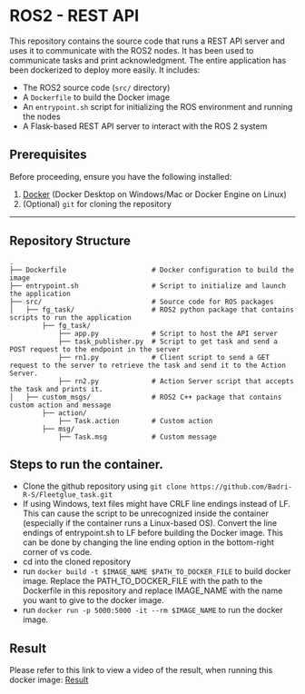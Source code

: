 # ROS2 - REST API 

This repository contains the source code that runs a REST API server and uses it to communicate with the ROS2 nodes.
It has been used to communicate tasks and print acknowledgment. The entire application has been dockerized to deploy more easily.
It includes:

- The ROS2 source code (`src/` directory)
- A `Dockerfile` to build the Docker image
- An `entrypoint.sh` script for initializing the ROS environment and running the nodes
- A Flask-based REST API server to interact with the ROS 2 system

## Prerequisites

Before proceeding, ensure you have the following installed:

1. [Docker](https://docs.docker.com/get-docker/) (Docker Desktop on Windows/Mac or Docker Engine on Linux)
2. (Optional) `git` for cloning the repository

---

## Repository Structure

```plaintext
.
├── Dockerfile                     # Docker configuration to build the image
├── entrypoint.sh                  # Script to initialize and launch the application
├── src/                           # Source code for ROS packages
│   ├── fg_task/                   # ROS2 python package that contains scripts to run the application
        ├── fg_task/
            ├── app.py             # Script to host the API server
            ├── task_publisher.py  # Script to get task and send a POST request to the endpoint in the server
            ├── rn1.py             # Client script to send a GET request to the server to retrieve the task and send it to the Action Server.
            ├── rn2.py             # Action Server script that accepts the task and prints it.           
│   ├── custom_msgs/               # ROS2 C++ package that contains custom action and message
        ├── action/
            ├── Task.action        # Custom action
        ├── msg/
            ├── Task.msg           # Custom message  
```

## Steps to run the container.
- Clone the github repository using `git clone https://github.com/Badri-R-S/Fleetglue_task.git`
- If using Windows, text files might have CRLF  line endings instead of LF. This can cause the script to be unrecognized inside the container (especially if the container runs a Linux-based OS). Convert the line endings of entrypoint.sh to LF before building the Docker image. This can be done by changing the line ending option in the bottom-right corner of vs code.
- cd into the cloned repository
- run `docker build -t $IMAGE_NAME $PATH_TO_DOCKER_FILE` to build docker image. Replace the PATH_TO_DOCKER_FILE with the path to the Dockerfile in this repository and replace IMAGE_NAME with the name you want to give to the docker image.
- run  `docker run -p 5000:5000 -it --rm $IMAGE_NAME` to run the docker image.

## Result
Please refer to this link to view a video of the result, when running this docker image: [Result](https://drive.google.com/file/d/1uNYPyOWoAyobI_RcExVaUeY6i8kz_sAH/view?usp=sharing)
